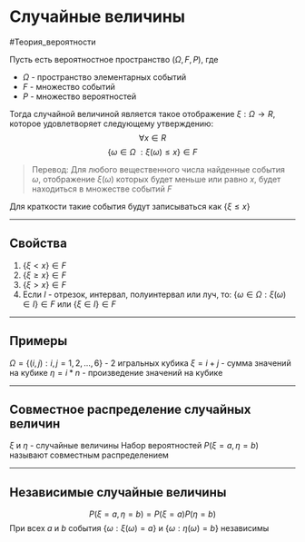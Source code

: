 # Случайные величины
#Теория_вероятности 

Пусть есть вероятностное пространство $(\Omega, F, P)$, где
- $\Omega$ - пространство элементарных событий
- $F$ - множество событий
- $P$ - множество вероятностей

Тогда случайной величиной является такое отображение $\xi : \Omega \rightarrow R$, которое удовлетворяет следующему утверждению:\
$$\forall x \in R$$
$$\{\omega \in \Omega\ : \xi(\omega) \leq x\} \in F$$

> Перевод:
Для любого вещественного числа найденные события $\omega$, отображение $\xi(\omega)$ которых будет меньше или равно $x$, будет находиться в множестве событий $F$

Для краткости такие события будут записываться как $\{\xi \leq x\}$

---

## Свойства
1. $\{\xi < x\} \in F$
2. $\{\xi \geq x\} \in F$
3. $\{\xi > x\} \in F$
4. Если $I$ - отрезок, интервал, полуинтервал или луч, то: 
$\{\omega \in \Omega : \xi(\omega) \in I\} \in F$ или $\{\xi \in I\} \in F$

---

## Примеры 
$\Omega = \{(i, j) : i, j = 1, 2, \dots, 6 \}$ - 2 игральных кубика
$\xi = i + j$ - сумма значений на кубике
$\eta = i*n$ - произведение значений на кубике

---

## Совместное распределение случайных величин
$\xi$ и $\eta$ - случайные величины
Набор вероятностей $P(\xi = a, \eta = b)$ называют совместным распределением

---

## Независимые случайные величины
$$P(\xi = a, \eta = b) = P(\xi = a)P(\eta = b)$$
При всех $a$ и $b$ события $\{\omega : \xi (\omega) = a\}$ и $\{\omega : \eta (\omega) = b\}$ независимы